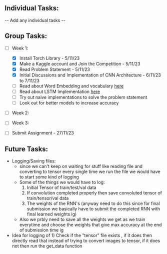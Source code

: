 ## Individual Tasks: <br />
   -- Add any individual tasks --

## Group Tasks:
- [ ] Week 1:
  - [x] Install Torch Library - 5/11/23
  - [x] Make a Kaggle account and Join the Competition - 5/11/23
  - [x] Read Problem Statement - 5/11/23
  - [x] Initial Discussions and Implementation of CNN Architecture - 6/11/23 to 7/11/23
  - [ ] Read about Word Embedding and vocabulary [here](https://pytorch.org/tutorials/beginner/nlp/word_embeddings_tutorial.html)
  - [ ] Read about LSTM Implementation [here](https://machinelearningmastery.com/lstm-for-time-series-prediction-in-pytorch/)
  - [ ] Try out naive implementations to solve the problem statement
  - [ ] Look out for better models to increase accuracy

- [ ] Week 2:
- [ ] Week 3:

- [ ] Submit Assignment - 27/11/23

## Future Tasks:

- Logging/Saving files:
    - since we can't keep on waiting for stuff like reading file and converting to tensor every single time we run the file we would have to start some kind of logging
    - Some of the things we would have to log:
        1) Initial Tensor of train/test/val data
        2) If convolution completed properly then save convoluted tensor of train/tensor/val data 
        3) The weights of the RNN's (anyway need to do this since for final submission we basically have to submit the completed RNN with final learned weights ig)
    - Also we prbly need to save all the weights we get as we train everytime  and choose the weights that give max accuracy at the end of submission time ig
- Idea for logging of 1) Check if the "tensor" file exists , if it does then directly read that instead of trying to convert images to tensor, if it does not then run the get_data function

